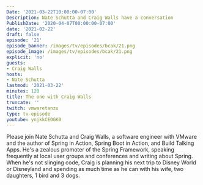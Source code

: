```yaml
---
Date: '2021-03-22T10:00:00-07:00'
Description: Nate Schutta and Craig Walls have a conversation
PublishDate: '2020-04-07T00:00:00-07:00'
date: '2021-02-22'
draft: false
episode: '21'
episode_banner: /images/tv/episodes/bcak/21.png
episode_image: /images/tv/episodes/bcak/21.png
explicit: 'no'
guests:
- Craig Walls
hosts:
- Nate Schutta
lastmod: '2021-03-22'
minutes: 120
title: The one with Craig Walls
truncate: ''
twitch: vmwaretanzu
type: tv-episode
youtube: ynjkkCEOGK0
---
```


Please join Nate Schutta and Craig Walls, a software engineer with VMware and the author of Spring in Action, Spring Boot in Action, and Build Talking Apps. He's a zealous promoter of the Spring Framework, speaking frequently at local user groups and conferences and writing about Spring. When he's not slinging code, Craig is planning his next trip to Disney World or Disneyland and spending as much time as he can with his wife, two daughters, 1 bird and 3 dogs.